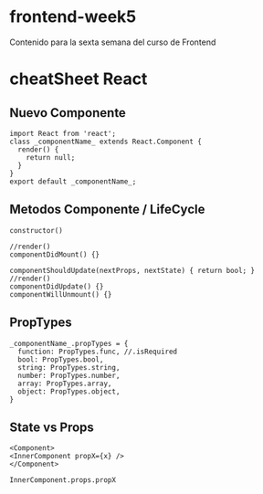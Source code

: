 # frontend-week5
Contenido para la sexta semana del curso de Frontend


# cheatSheet React
## Nuevo Componente
```
import React from 'react';
class _componentName_ extends React.Component {
  render() {
    return null;
  }
}
export default _componentName_;
```
## Metodos Componente / LifeCycle
```
constructor()

//render()
componentDidMount() {}

componentShouldUpdate(nextProps, nextState) { return bool; }
//render()
componentDidUpdate() {}
componentWillUnmount() {}
```

## PropTypes
```
_componentName_.propTypes = {
  function: PropTypes.func, //.isRequired
  bool: PropTypes.bool,
  string: PropTypes.string,
  number: PropTypes.number,
  array: PropTypes.array,
  object: PropTypes.object,
}
```

## State vs Props
```
<Component>
<InnerComponent propX={x} />
</Component>

InnerComponent.props.propX
```
